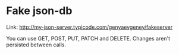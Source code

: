 # Fake json-db
Link: http://my-json-server.typicode.com/genyaevgeney/fakeserver

You can use GET, POST, PUT, PATCH and DELETE. Changes aren't persisted between calls.
